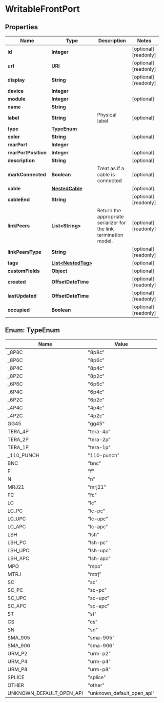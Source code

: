 

# WritableFrontPort


## Properties

| Name | Type | Description | Notes |
|------------ | ------------- | ------------- | -------------|
|**id** | **Integer** |  |  [optional] [readonly] |
|**url** | **URI** |  |  [optional] [readonly] |
|**display** | **String** |  |  [optional] [readonly] |
|**device** | **Integer** |  |  |
|**module** | **Integer** |  |  [optional] |
|**name** | **String** |  |  |
|**label** | **String** | Physical label |  [optional] |
|**type** | [**TypeEnum**](#TypeEnum) |  |  |
|**color** | **String** |  |  [optional] |
|**rearPort** | **Integer** |  |  |
|**rearPortPosition** | **Integer** |  |  [optional] |
|**description** | **String** |  |  [optional] |
|**markConnected** | **Boolean** | Treat as if a cable is connected |  [optional] |
|**cable** | [**NestedCable**](NestedCable.md) |  |  [optional] |
|**cableEnd** | **String** |  |  [optional] [readonly] |
|**linkPeers** | **List&lt;String&gt;** |  Return the appropriate serializer for the link termination model.  |  [optional] [readonly] |
|**linkPeersType** | **String** |  |  [optional] [readonly] |
|**tags** | [**List&lt;NestedTag&gt;**](NestedTag.md) |  |  [optional] |
|**customFields** | **Object** |  |  [optional] |
|**created** | **OffsetDateTime** |  |  [optional] [readonly] |
|**lastUpdated** | **OffsetDateTime** |  |  [optional] [readonly] |
|**occupied** | **Boolean** |  |  [optional] [readonly] |



## Enum: TypeEnum

| Name | Value |
|---- | -----|
| _8P8C | &quot;8p8c&quot; |
| _8P6C | &quot;8p6c&quot; |
| _8P4C | &quot;8p4c&quot; |
| _8P2C | &quot;8p2c&quot; |
| _6P6C | &quot;6p6c&quot; |
| _6P4C | &quot;6p4c&quot; |
| _6P2C | &quot;6p2c&quot; |
| _4P4C | &quot;4p4c&quot; |
| _4P2C | &quot;4p2c&quot; |
| GG45 | &quot;gg45&quot; |
| TERA_4P | &quot;tera-4p&quot; |
| TERA_2P | &quot;tera-2p&quot; |
| TERA_1P | &quot;tera-1p&quot; |
| _110_PUNCH | &quot;110-punch&quot; |
| BNC | &quot;bnc&quot; |
| F | &quot;f&quot; |
| N | &quot;n&quot; |
| MRJ21 | &quot;mrj21&quot; |
| FC | &quot;fc&quot; |
| LC | &quot;lc&quot; |
| LC_PC | &quot;lc-pc&quot; |
| LC_UPC | &quot;lc-upc&quot; |
| LC_APC | &quot;lc-apc&quot; |
| LSH | &quot;lsh&quot; |
| LSH_PC | &quot;lsh-pc&quot; |
| LSH_UPC | &quot;lsh-upc&quot; |
| LSH_APC | &quot;lsh-apc&quot; |
| MPO | &quot;mpo&quot; |
| MTRJ | &quot;mtrj&quot; |
| SC | &quot;sc&quot; |
| SC_PC | &quot;sc-pc&quot; |
| SC_UPC | &quot;sc-upc&quot; |
| SC_APC | &quot;sc-apc&quot; |
| ST | &quot;st&quot; |
| CS | &quot;cs&quot; |
| SN | &quot;sn&quot; |
| SMA_905 | &quot;sma-905&quot; |
| SMA_906 | &quot;sma-906&quot; |
| URM_P2 | &quot;urm-p2&quot; |
| URM_P4 | &quot;urm-p4&quot; |
| URM_P8 | &quot;urm-p8&quot; |
| SPLICE | &quot;splice&quot; |
| OTHER | &quot;other&quot; |
| UNKNOWN_DEFAULT_OPEN_API | &quot;unknown_default_open_api&quot; |



